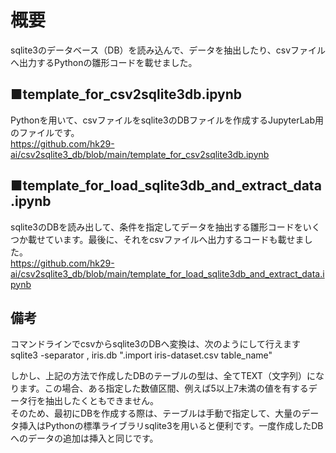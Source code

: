 # 概要  
sqlite3のデータベース（DB）を読み込んで、データを抽出したり、csvファイルへ出力するPythonの雛形コードを載せました。   
  
## ■template_for_csv2sqlite3db.ipynb  
Pythonを用いて、csvファイルをsqlite3のDBファイルを作成するJupyterLab用のファイルです。  
https://github.com/hk29-ai/csv2sqlite3_db/blob/main/template_for_csv2sqlite3db.ipynb  
  
## ■template_for_load_sqlite3db_and_extract_data.ipynb  
sqlite3のDBを読み出して、条件を指定してデータを抽出する雛形コードをいくつか載せています。最後に、それをcsvファイルへ出力するコードも載せました。  
https://github.com/hk29-ai/csv2sqlite3_db/blob/main/template_for_load_sqlite3db_and_extract_data.ipynb  

## 備考  
コマンドラインでcsvからsqlite3のDBへ変換は、次のようにして行えます  
sqlite3 -separator , iris.db ".import iris-dataset.csv table_name"  
  
しかし、上記の方法で作成したDBのテーブルの型は、全てTEXT（文字列）になります。この場合、ある指定した数値区間、例えば5以上7未満の値を有するデータ行を抽出したくともできません。  
そのため、最初にDBを作成する際は、テーブルは手動で指定して、大量のデータ挿入はPythonの標準ライブラリsqlite3を用いると便利です。一度作成したDBへのデータの追加は挿入と同じです。  
